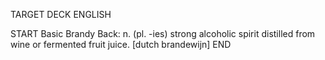 TARGET DECK
ENGLISH

START
Basic
Brandy
Back: n. (pl. -ies) strong alcoholic spirit distilled from wine or fermented fruit juice. [dutch brandewijn]
END
